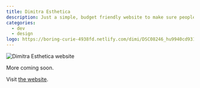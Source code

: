 ```yaml
---
title: Dimitra Esthetica
description: Just a simple, budget friendly website to make sure people can find Dimitra. Sometimes, simplicity is enough.
categories:
  - dev
  - design
logo: https://boring-curie-4938fd.netlify.com/dimi/DSC08246_hu9940cd931a987f56c1dfbcc8b6101999_6121579_960x0_resize_q75_box.JPG
---
```


<div class="rounded-lg bg-gray-200 dark:bg-gray-700 p-6 lg:p-36">
  <img class="rounded shadow-sm" src="/images/dimitra/dimitra-website.jpg" alt="Dimitra Esthetica website" />
</div>

<div class="max-w-3xl pl-12 my-12">

More coming soon.

Visit <span class="underline">[the website](https://dimitra-esthetica.be)</span>.

</div>
